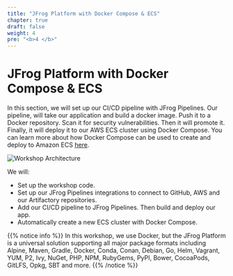 ```yaml
---
title: "JFrog Platform with Docker Compose & ECS"
chapter: true
draft: false
weight: 4
pre: "<b>4 </b>"
---
```


# JFrog Platform with Docker Compose & ECS

In this section, we will set up our CI/CD pipeline with JFrog Pipelines. Our pipeline, will take our application and build a docker image. Push it to a Docker repository. Scan it for security vulnerabilities. Then it will promote it. Finally, it will deploy it to our AWS ECS cluster using Docker Compose. You can learn more about how Docker Compose can be used to create and deploy to Amazon ECS [here](https://docs.docker.com/cloud/ecs-integration/). 

![Workshop Architecture](/images/workshop-architecture-ecs.png)

We will:

- Set up the workshop code.
- Set up our JFrog Pipelines integrations to connect to GitHub, AWS and our Artifactory repositories.
- Add our CI/CD pipeline to JFrog Pipelines. Then build and deploy our app.
- Automatically create a new ECS cluster with Docker Compose.

{{% notice info %}}
In this workshop, we use Docker, but the JFrog Platform is a universal solution supporting all major package formats including Alpine, Maven, Gradle, Docker, Conda, Conan, Debian, Go, Helm, Vagrant, YUM, P2, Ivy, NuGet, PHP, NPM, RubyGems, PyPI, Bower, CocoaPods, GitLFS, Opkg, SBT and more.
{{% /notice %}}
